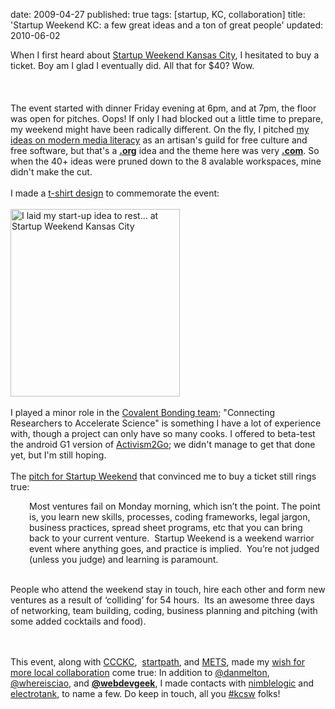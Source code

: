 date: 2009-04-27
published: true
tags: [startup, KC, collaboration]
title: 'Startup Weekend KC: a few great ideas and a ton of great people'
updated: 2010-06-02


When I first heard about <a href="http://kansascity.startupweekend.com/">Startup Weekend Kansas City</a>, I hesitated to buy a ticket. Boy am I glad I eventually did. All that for $40? Wow.<br />
<br />
<a name='more'></a><br />
<br />
The event started with dinner Friday evening at 6pm, and at 7pm, the floor was open for pitches. Oops! If only I had blocked out a little time to prepare, my weekend might have been radically different. On the fly, I pitched <a href="http://delicious.com/connolly/media+training">my ideas on modern media literacy</a> as an artisan's guild for free culture and free software, but that's a <a href="http://en.wikipedia.org/wiki/.org"><strong>.org</strong></a> idea and the theme here was very <a href="http://en.wikipedia.org/wiki/.com"><strong>.com</strong></a>. So when the 40+ ideas were pruned down to the 8 avalable workspaces, mine didn't make the cut.<br />
<br />
I made a <a href="http://www.cafepress.com/mwsdckc.381282107">t-shirt design</a> to commemorate the event:<br />
<br />
<a href="http://www.cafepress.com/mwsdckc.381282107"><img alt="I laid my start-up idea to rest... at Startup Weekend Kansas City" class="size-medium wp-image-74" height="300" src="https://midweb.files.wordpress.com/2009/04/kcsw-t-front-exp.jpg?w=271" title="t-shirt: Start up idea R.I.P." width="271" /></a><br />
<br />
I played a minor role in the <a href="http://kansascity.startupweekend.com/?page_id=221">Covalent Bonding team</a>; "Connecting Researchers to Accelerate Science" is something I have a lot of experience with, though a project can only have so many cooks. I offered to beta-test the android G1 version of <a href="http://kansascity.startupweekend.com/?page_id=214">Activism2Go</a>; we didn't manage to get that done yet, but I'm still hoping.<br />
<br />
The <a href="http://kansascity.startupweekend.com/?page_id=2">pitch for Startup Weekend</a> that convinced me to buy a ticket still rings true:<br />
<div style="padding-left: 30px;">Most ventures fail on Monday morning, which isn’t the point. The point is, you learn new skills, processes, coding frameworks, legal jargon, business practices, spread sheet programs, etc that you can bring back to your current venture.&nbsp; Startup Weekend is a weekend warrior event where anything goes, and practice is implied.&nbsp; You’re not judged (unless you judge) and learning is paramount.</div><br />
<p>People who attend the weekend stay in touch, hire each other and form new ventures as a result of ‘colliding’ for 54 hours.&nbsp; Its an awesome three days of networking, team building, coding, business planning and pitching (with some added cocktails and food).</p><br />
<br />
This event, along with <a href="http://brightkite.com/objects/2468897c0b5f11deb49e003048c0801e">CCCKC</a>,&nbsp; <a href="http://brightkite.com/objects/95a957540f5d11debc7c003048c0801e">startpath</a>, and <a href="http://brightkite.com/objects/23f9a8840dcd11de81ab003048c0801e">METS</a>, made my <a href="http://www.midwestwebsense.com/stories/node/4">wish for more local collaboration</a> come true: In addition to <span class="msgtxt en"><a href="http://twitter.com/danmelton" target="_blank">@danmelton</a>, </span><a href="http://twitter.com/whereisciao" target="_blank">@whereisciao</a>, and&nbsp;<strong><a class="url uid" href="http://twitter.com/webdevgeek" id="webdevgeek_profile_link" rel="contact" title="Web Application Architect, Social Media Hacker, Music Lover, Intense, Innovator, Co-Founder [Highlight Midwest,Locker Partner, ShoutNow], PHP, mySQL, SEO"><span class="nickname">@webdevgeek</span></a></strong>, I made contacts with <a href="http://nimblelogic.com/">nimblelogic</a> and <a href="http://electrotank.com/">electrotank</a>, to name a few. Do keep in touch, all you <a href="http://search.twitter.com/search?q=kcsw">#kcsw</a> folks!